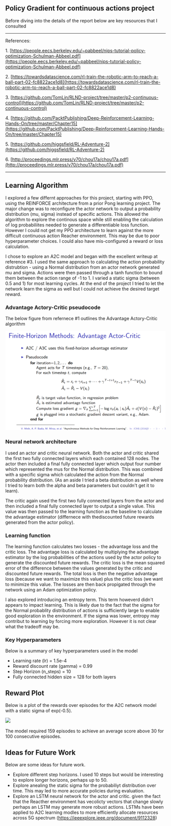 ## Policy Gradient for continuous actions project

Before diving into the details of the report below are key resources that I consulted

---

References: 

1\.  [https://people.eecs.berkeley.edu/~pabbeel/nips-tutorial-policy-optimization-Schulman-Abbeel.pdf](https://people.eecs.berkeley.edu/~pabbeel/nips-tutorial-policy-optimization-Schulman-Abbeel.pdf) 

2\.  [https://towardsdatascience.com/rl-train-the-robotic-arm-to-reach-a-ball-part-02-fc8822ace1d8](https://towardsdatascience.com/rl-train-the-robotic-arm-to-reach-a-ball-part-02-fc8822ace1d8) 

3\.  [https://github.com/TomLin/RLND-project/tree/master/p2-continuous-control](https://github.com/TomLin/RLND-project/tree/master/p2-continuous-control) 

4\.  [https://github.com/PacktPublishing/Deep-Reinforcement-Learning-Hands-On/tree/master/Chapter15](https://github.com/PacktPublishing/Deep-Reinforcement-Learning-Hands-On/tree/master/Chapter15) 

5\.  [https://github.com/higgsfield/RL-Adventure-2](https://github.com/higgsfield/RL-Adventure-2) 

6\.  [http://proceedings.mlr.press/v70/chou17a/chou17a.pdf](http://proceedings.mlr.press/v70/chou17a/chou17a.pdf)

---

## Learning Algorithm
I explored a few differnt approaches for this project, starting with PPO, using the REINFORCE architecture from a prior Pong learning project.  The major change was to reconfigure the actor network to output a probability distribution (mu, sigma) instead of specific actions.  This allowed the algorithm to explore the continous space while still enabling the calculation of log probabiliites needed to generate a differentiable loss function.  However I could not get my PPO architecture to learn against the more difficult continuous action Reacher environment.  This may be due to poor hyperparameter choices.   I could also have mis-configured a reward or loss calculation.  

I chose to explore an A2C model and began with the excellent writeup at reference #3.  I used the same approach to calculating the action probability distrubtion - using a Normal distribution from an actor network generated mu and sigma.  Actions were then passed through a tanh function to bound them between the action range of -1 to 1.  I varied a static sigma (between 0.5 and 1) for most learning cycles.  At the end of the project I tried to let the network learn the sigma as well but I could not achieve the desired target reward.  

### Advantage Actory-Critic pseudocode
The below figure from refernece #1 outlines the Advantage Actory-Critic algorithm

![](https://github.com/kejohns19/Udacity_DRLN/blob/master/images/A2C_method_overview.png?raw=true)

### Neural network architecture
I used an actor and critic neural network.  Both the actor and critic shared the first two fully connected layers which each contained 128 nodes.  The actor then included a final fully connected layer which output four number which represented the mus for the Normal distribution.  This was combined with a specific sigma which calculated the action from the Normal probability distribution.  (As an aside I tried a beta distribution as well where I tried to learn both the alpha and beta parameters but couldn't get it to learn).  

The critic again used the first two fully connected layers from the actor and then included a final fully connected layer to output a single value.  This value was then passed to the learning function as the baseline to calculate the advantage estimator (differnece with thediscounted future rewards generated from the actor policy).

### Learning function
The learning function calculates two losses - the advantage loss and the critic loss.  The advantage loss is calculated by multiplying the advantage estimator by the log probabilities of the actions used by the actor policy to generate the discounted future rewards.  The critic loss is the mean squared error of the difference between the values generated by the critic and discounted future rewards.  The total loss is then the negative advantage loss (because we want to maximize this value) plus the critic loss (we want to minimize this value.  The losses are then back propigated through the network using an Adam optimization policy.

I also explored introducing an entropy term.  This term howeverd didn't appears to impact learning.  This is likely due to the fact that the sigma for the Normal probablity distribution of actions is sufficiently large to enable good exploration in the environment. If the sigma was lower, entropy may contribut to learning by forcing more exploration.  However it is not clear what the tradeoff may be.  

### Key Hyperparameters
Below is a summary of key hyperparameters used in the model
* Learning rate (lr) = 1.5e-4
* Reward discount rate (gamma) = 0.99
* Step Horizon (n_steps) = 10
* Fully connected hidden size = 128 for both layers 

## Reward Plot
Below is a plot of the rewards over episodes for the A2C network model with a static sigma of exp(-0.5).

![](https://github.com/kejohns19/Udacity_DRLN/blob/master/images/reward_plot_#1.png?raw=true)

The model required 159 episodes to achieve an average score above 30 for 100 consecutive episodes.  

## Ideas for Future Work
Below are some ideas for future work.

* Explore different step horizons.   I used 10 steps but would be interesting to explore longer horizons, perhaps up to 50.
* Explore anealing the static sigma for the probabiliyt distribution over time.  This may led to more accurate policies during evaluation.  
* Explore an LSTM neural network for the actor and critic.  given the fact that the Reacther environment has vecolicty vectors that change slowly perhaps an LSTM may generate more robust actions.  LSTMs have been applied to A2C learning modles to more efficiently allocate resources across 5G spectrum (https://ieeexplore.ieee.org/document/9112328)
